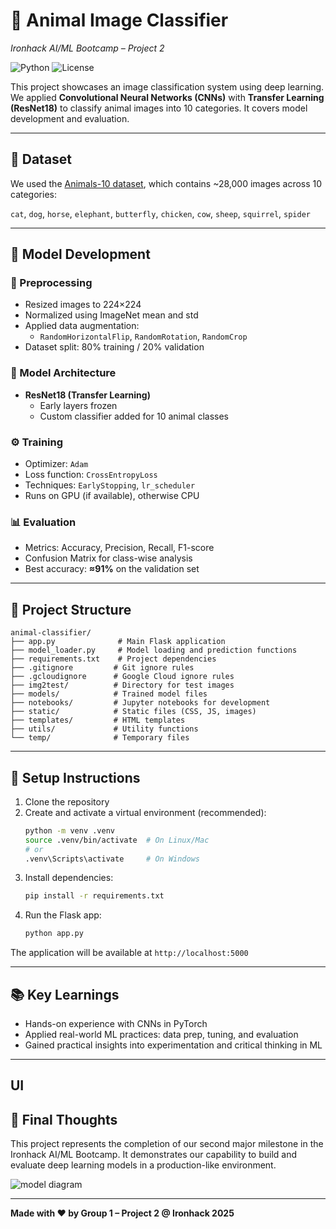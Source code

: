 # 🧠 Animal Image Classifier  
*Ironhack AI/ML Bootcamp – Project 2*

![Python](https://img.shields.io/badge/python-3.8%20%7C%203.9%20%7C%203.10-blue)
![License](https://img.shields.io/badge/license-MIT-green)

This project showcases an image classification system using deep learning. We applied **Convolutional Neural Networks (CNNs)** with **Transfer Learning (ResNet18)** to classify animal images into 10 categories. It covers model development and evaluation.

---

## 📁 Dataset

We used the [Animals-10 dataset](https://www.kaggle.com/datasets/alessiocorrado99/animals10/data), which contains ~28,000 images across 10 categories:

`cat`, `dog`, `horse`, `elephant`, `butterfly`, `chicken`, `cow`, `sheep`, `squirrel`, `spider`

---

## 🧪 Model Development

### 🔧 Preprocessing
- Resized images to 224×224
- Normalized using ImageNet mean and std
- Applied data augmentation:
  - `RandomHorizontalFlip`, `RandomRotation`, `RandomCrop`
- Dataset split: 80% training / 20% validation

### 🧠 Model Architecture
- **ResNet18 (Transfer Learning)**
  - Early layers frozen
  - Custom classifier added for 10 animal classes

### ⚙️ Training
- Optimizer: `Adam`
- Loss function: `CrossEntropyLoss`
- Techniques: `EarlyStopping`, `lr_scheduler`
- Runs on GPU (if available), otherwise CPU

### 📊 Evaluation
- Metrics: Accuracy, Precision, Recall, F1-score
- Confusion Matrix for class-wise analysis
- Best accuracy: **≈91%** on the validation set

---

## 📂 Project Structure

```
animal-classifier/
├── app.py              # Main Flask application
├── model_loader.py     # Model loading and prediction functions
├── requirements.txt    # Project dependencies
├── .gitignore         # Git ignore rules
├── .gcloudignore      # Google Cloud ignore rules
├── img2test/          # Directory for test images
├── models/            # Trained model files
├── notebooks/         # Jupyter notebooks for development
├── static/            # Static files (CSS, JS, images)
├── templates/         # HTML templates
├── utils/             # Utility functions
└── temp/              # Temporary files
```

---

## 🚀 Setup Instructions

1. Clone the repository  
2. Create and activate a virtual environment (recommended):
   ```bash
   python -m venv .venv
   source .venv/bin/activate  # On Linux/Mac
   # or
   .venv\Scripts\activate     # On Windows
   ```
3. Install dependencies:
   ```bash
   pip install -r requirements.txt
   ```
4. Run the Flask app:
   ```bash
   python app.py
   ```

The application will be available at `http://localhost:5000`

---

## 📚 Key Learnings

- Hands-on experience with CNNs in PyTorch
- Applied real-world ML practices: data prep, tuning, and evaluation
- Gained practical insights into experimentation and critical thinking in ML

---

## UI



## 🏁 Final Thoughts

This project represents the completion of our second major milestone in the Ironhack AI/ML Bootcamp. It demonstrates our capability to build and evaluate deep learning models in a production-like environment.

![model diagram](https://github.com/user-attachments/assets/8b6c2b3f-7ce2-4165-ab34-da0238aafb43)

---

**Made with ❤️ by Group 1 – Project 2 @ Ironhack 2025**

